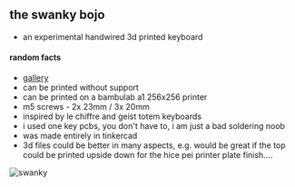## the swanky bojo

- an experimental handwired 3d printed keyboard

#### random facts

- [gallery](https://github.com/pandrr/swanky_bojo/issues/1)
- can be printed without support
- can be printed on a bambulab a1 256x256 printer
- m5 screws - 2x 23mm / 3x 20mm
- inspired by le chiffre and geist totem keyboards
- i used one key pcbs, you don't have to, i am just a bad soldering noob
- was made entirely in tinkercad
- 3d files could be better in many aspects, e.g. would be great if the top could be printed upside down for the hice pei printer plate finish....  

![swanky](https://github.com/user-attachments/assets/91b063c0-8739-4f3f-a680-2c470363ec1b)
